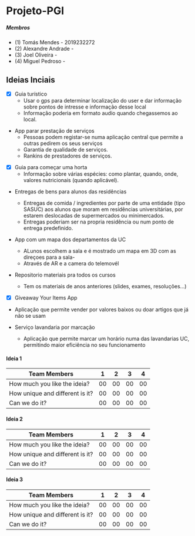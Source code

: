 # Projeto-PGI

##### Membros
 - (1) Tomás Mendes - 2019232272
 - (2) Alexandre Andrade - 
 - (3) Joel Oliveira - 
 - (4) Miguel Pedroso - 

## Ideias Inciais

- [x] Guia turístico
  - Usar o gps para determinar localização do user e dar informação sobre pontos de intresse e informação desse local
  - Informação poderia em formato audio quando chegassemos ao local.
 
- App parar prestação de serviços
  - Pessoas podem registar-se numa aplicação central que permite a outras pedirem os seus serviços
  - Garantia de qualidade de serviços.
  - Rankins de prestadores de serviços.

- [x] Guia para começar uma horta 
  - Informação sobre várias espécies: como plantar, quando, onde, valores nutricionais (quando aplicável).

- Entregas de bens para alunos das residências
  - Entregas de comida / ingredientes por parte de uma entidade (tipo SASUC) aos alunos que moram em residências universitárias, por estarem deslocadas de supermercados ou minimercados.
  - Entregas poderiam ser na propria residência ou num ponto de entrega predefinido.
 
- App com um mapa dos departamentos da UC
  - ALunos escolhem a sala e é mostrado um mapa em 3D com as direçoes para a sala-
  - Através de AR e a camera do telemovél

- Repositorio materiais pra todos os cursos
  - Tem os materiais de anos  anteriores (slides, exames, resoluções...)
  
 - [x] Giveaway Your Items App
  - Aplicação que permite vender por valores baixos ou doar artigos que já não se usam
  
 - Serviço lavandaria por marcação
   - Aplicação que permite marcar um horário numa das lavandarias UC, permitindo maior eficiência no seu funcionamento


#### Ideia 1
|Team Members                    |  1 |  2 |  3 |  4 |
|--------------------------------|----|----|----|----|
|How much you like the ideia?    | 00 | 00 | 00 | 00 |
|How unique and different is it? | 00 | 00 | 00 | 00 |
|Can we do it?                   | 00 | 00 | 00 | 00 |


#### Ideia 2
|Team Members                    |  1 |  2 |  3 |  4 |
|--------------------------------|----|----|----|----|
|How much you like the ideia?    | 00 | 00 | 00 | 00 |
|How unique and different is it? | 00 | 00 | 00 | 00 |
|Can we do it?                   | 00 | 00 | 00 | 00 |


#### Ideia 3
|Team Members                    |  1 |  2 |  3 |  4 |
|--------------------------------|----|----|----|----|
|How much you like the ideia?    | 00 | 00 | 00 | 00 |
|How unique and different is it? | 00 | 00 | 00 | 00 |
|Can we do it?                   | 00 | 00 | 00 | 00 |

 

